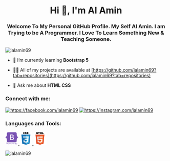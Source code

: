 <h1 align="center">Hi 👋, I'm Al Amin</h1>
<h3 align="center"> Welcome To My Personal GitHub Profile. My Self Al Amin. I am Trying to be A Programmer. I Love To Learn Something New & Teaching Someone.</h3>

<p align="left"> <img src="https://komarev.com/ghpvc/?username=ialamin69&label=Profile%20views&color=0e75b6&style=flat" alt="ialamin69" /> </p>

- 🌱 I’m currently learning **Bootstrap 5**

- 👨‍💻 All of my projects are available at [https://github.com/ialamin69?tab=repositories](https://github.com/ialamin69?tab=repositories)

- 💬 Ask me about **HTML CSS**

<h3 align="left">Connect with me:</h3>
<p align="left">
<a href="https://fb.com/https://facebook.com/ialamin69" target="blank"><img align="center" src="https://raw.githubusercontent.com/rahuldkjain/github-profile-readme-generator/master/src/images/icons/Social/facebook.svg" alt="https://facebook.com/ialamin69" height="30" width="40" /></a>
<a href="https://instagram.com/https://instagram.com/ialamin69" target="blank"><img align="center" src="https://raw.githubusercontent.com/rahuldkjain/github-profile-readme-generator/master/src/images/icons/Social/instagram.svg" alt="https://instagram.com/ialamin69" height="30" width="40" /></a>
</p>

<h3 align="left">Languages and Tools:</h3>
<p align="left"> <a href="https://getbootstrap.com" target="_blank" rel="noreferrer"> <img src="https://raw.githubusercontent.com/devicons/devicon/master/icons/bootstrap/bootstrap-plain-wordmark.svg" alt="bootstrap" width="40" height="40"/> </a> <a href="https://www.w3schools.com/css/" target="_blank" rel="noreferrer"> <img src="https://raw.githubusercontent.com/devicons/devicon/master/icons/css3/css3-original-wordmark.svg" alt="css3" width="40" height="40"/> </a> <a href="https://www.w3.org/html/" target="_blank" rel="noreferrer"> <img src="https://raw.githubusercontent.com/devicons/devicon/master/icons/html5/html5-original-wordmark.svg" alt="html5" width="40" height="40"/> </a> </p>

<p><img align="center" src="https://github-readme-stats.vercel.app/api/top-langs?username=ialamin69&show_icons=true&locale=en&layout=compact" alt="ialamin69" /></p>
